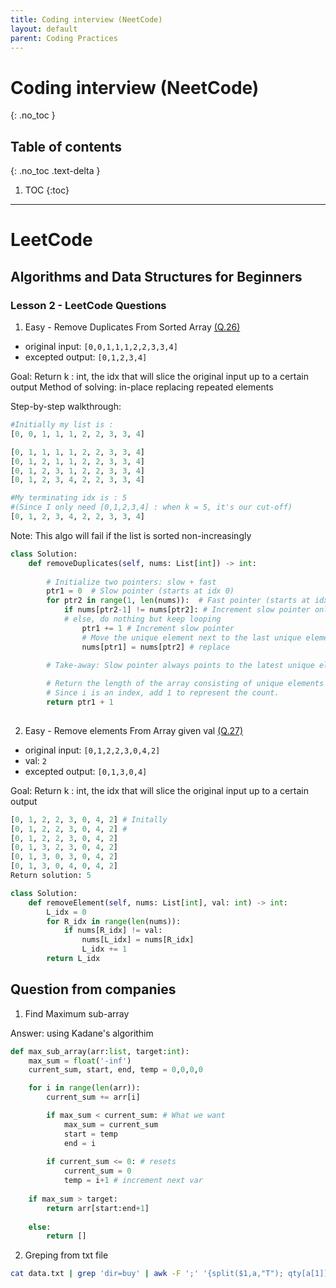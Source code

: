```yaml
---
title: Coding interview (NeetCode)
layout: default
parent: Coding Practices
---
```

# Coding interview (NeetCode)
{: .no_toc }

## Table of contents
{: .no_toc .text-delta }

1. TOC
{:toc}

---

# LeetCode

## Algorithms and Data Structures for Beginners
### Lesson 2 - LeetCode Questions
1. Easy - Remove Duplicates From Sorted Array <a href=https://leetcode.com/problems/remove-duplicates-from-sorted-array/description> (Q.26) </a>
- original input: `[0,0,1,1,1,2,2,3,3,4]`
- excepted output: `[0,1,2,3,4]`

Goal: Return k : int, the idx that will slice the original input up to a certain output
Method of solving: in-place replacing repeated elements

Step-by-step walkthrough:
```python
#Initially my list is : 
[0, 0, 1, 1, 1, 2, 2, 3, 3, 4]

[0, 1, 1, 1, 1, 2, 2, 3, 3, 4]
[0, 1, 2, 1, 1, 2, 2, 3, 3, 4]
[0, 1, 2, 3, 1, 2, 2, 3, 3, 4]
[0, 1, 2, 3, 4, 2, 2, 3, 3, 4]

#My terminating idx is : 5 
#(Since I only need [0,1,2,3,4] : when k = 5, it's our cut-off)
[0, 1, 2, 3, 4, 2, 2, 3, 3, 4]

```

Note: This algo will fail if the list is sorted non-increasingly

```python
class Solution:
    def removeDuplicates(self, nums: List[int]) -> int:
        
        # Initialize two pointers: slow + fast
        ptr1 = 0  # Slow pointer (starts at idx 0)
        for ptr2 in range(1, len(nums)):  # Fast pointer (starts at idx 1)
            if nums[ptr2-1] != nums[ptr2]: # Increment slow pointer only if a NEW UNIQUE ELEMENT is found. (Always checks adjacent elements)
            # else, do nothing but keep looping
                ptr1 += 1 # Increment slow pointer
                # Move the unique element next to the last unique element found.
                nums[ptr1] = nums[ptr2] # replace 

        # Take-away: Slow pointer always points to the latest unique element
        
        # Return the length of the array consisting of unique elements only.
        # Since i is an index, add 1 to represent the count.
        return ptr1 + 1
        

```
2. Easy - Remove elements From Array given val <a href=https://leetcode.com/problems/remove-element> (Q.27) </a>
- original input: `[0,1,2,2,3,0,4,2]`
- val: `2`  
- excepted output: `[0,1,3,0,4]`

Goal: Return k : int, the idx that will slice the original input up to a certain output

```python
[0, 1, 2, 2, 3, 0, 4, 2] # Initally
[0, 1, 2, 2, 3, 0, 4, 2] # 
[0, 1, 2, 2, 3, 0, 4, 2]
[0, 1, 3, 2, 3, 0, 4, 2]
[0, 1, 3, 0, 3, 0, 4, 2]
[0, 1, 3, 0, 4, 0, 4, 2]
Return solution: 5
```

```python
class Solution:
    def removeElement(self, nums: List[int], val: int) -> int:
        L_idx = 0
        for R_idx in range(len(nums)):
            if nums[R_idx] != val:
                nums[L_idx] = nums[R_idx]
                L_idx += 1
        return L_idx
```

## Question from companies

1. Find Maximum sub-array

Answer: using Kadane's algorithim

```python
def max_sub_array(arr:list, target:int):
    max_sum = float('-inf')
    current_sum, start, end, temp = 0,0,0,0

    for i in range(len(arr)):
        current_sum += arr[i]

        if max_sum < current_sum: # What we want
            max_sum = current_sum
            start = temp
            end = i
        
        if current_sum <= 0: # resets
            current_sum = 0
            temp = i+1 # increment next var
        
    if max_sum > target:
        return arr[start:end+1]
    
    else:
        return []

```

2. Greping from txt file

```bash
cat data.txt | grep 'dir=buy' | awk -F ';' '{split($1,a,"T"); qty[a[1]]+=$4;} END{for (i in qty) print i, qty[i]}'
```
